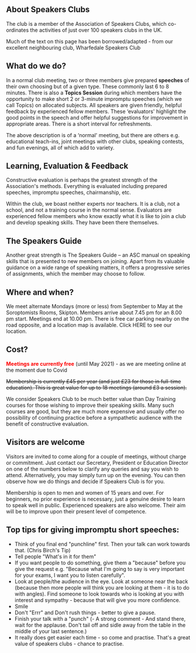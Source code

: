 ## About Speakers Clubs

The club is a member of the Association of Speakers Clubs, which co-ordinates the activities of just over 100 speakers clubs in the UK.

Much of the text on this page has been borrowed/adapted - from our excellent neighbouring club, Wharfedale Speakers Club

## What do we do?

In a normal club meeting, two or three members give prepared **speeches** of their own choosing but of a given type. These commonly last 6 to 8 minutes. There is also a **Topics Session** during which members have the opportunity to make short 2 or 3-minute impromptu speeches (which we call Topics) on allocated subjects. All speakers are given friendly, helpful feedback by experienced fellow members. These ‘evaluators' highlight the good points in the speech and offer helpful suggestions for improvement in appropriate areas. There is a short interval for refreshments.

The above description is of a ‘normal' meeting, but there are others e.g. educational teach-ins, joint meetings with other clubs, speaking contests, and fun evenings, all of which add to variety.

## Learning, Evaluation & Feedback

Constructive evaluation is perhaps the greatest strength of the Association's methods. Everything is evaluated including prepared speeches, impromptu speeches, chairmanship, etc.

Within the club, we boast neither experts nor teachers. It is a club, not a school, and not a training course in the normal sense. Evaluators are experienced fellow members who know exactly what it is like to join a club and develop speaking skills. They have been there themselves.

## The Speakers Guide

Another great strength is The Speakers Guide – an ASC manual on speaking skills that is presented to new members on joining. Apart from its valuable guidance on a wide range of speaking matters, it offers a progressive series of assignments, which the member may choose to follow.

## Where and when?

We meet alternate Mondays (more or less) from September to May at the Soroptomists Rooms, Skipton. Members arrive about 7.45 pm for an 8.00 pm start. Meetings end at 10.00 pm. There is free car parking nearby on the road opposite, and a location map is available. Click HERE to see our location.

## Cost?

<span style="color:red;">**Meetings are currently free**</span> (until May 2021) - as we are meeting online at the moment due to Covid

<span style="text-decoration:line-through;">Membership is currently £45 per year (and just £23 for those in full-time education). This is great value for up to 18 meetings (around £3 a session).

We consider Speakers Club to be much better value than Day Training courses for those wishing to improve their speaking skills. Many such courses are good, but they are much more expensive and usually offer no possibility of continuing practice before a sympathetic audience with the benefit of constructive evaluation.

## Visitors are welcome

Visitors are invited to come along for a couple of meetings, without charge or commitment. Just contact our Secretary, President or Education Director on one of the numbers below to clarify any queries and say you wish to attend. Alternatively, you may simply turn up on the evening. You can then observe how we do things and decide if Speakers Club is for you.

Membership is open to men and women of 15 years and over. For beginners, no prior experience is necessary, just a genuine desire to learn to speak well in public. Experienced speakers are also welcome. Their aim will be to improve upon their present level of competence.

## Top tips for giving impromptu short speeches:

- Think of you final end "punchline" first. Then your talk can work towards that. (Chris Birch's Tip) 
- Tell people "What's in it for them"
- If you want people to do something, give them a "because" before you give the request e.g. "Because what I'm going to say is very important for your exams, I want you to listen carefully". 
- Look at people/the audience in the eye. Look at someone near the back (because then more people will think you are looking at them - it is to do with angles). Find someone to look towards who is looking at you with interest and sympathy - because that will give you more confidence.
- Smile
- Don't "Errr" and Don't rush things - better to give a pause. 
- Finish your talk with a "punch" (- A strong comment - And stand there, wait for the applause. Don't tail off and sidle away from the table in the middle of your last sentence.)
- It really does get easier each time - so come and practise. That's a great value of speakers clubs - chance to practise.
